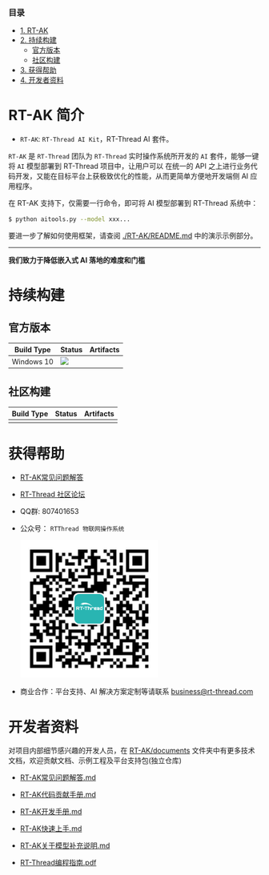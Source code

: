 ### 目录

- [1. RT-AK](#RT-AK-简介)
- [2. 持续构建](#持续构建)
  - [官方版本](#官方版本)
  - [社区构建](#社区构建)
- [3. 获得帮助](#获得帮助)
- [4. 开发者资料](#开发者资料)

# RT-AK 简介

- `RT-AK`: `RT-Thread AI Kit`，RT-Thread AI 套件。

`RT-AK` 是 `RT-Thread` 团队为 `RT-Thread` 实时操作系统所开发的 `AI` 套件，能够一键将 `AI` 模型部署到 RT-Thread 项目中，让用户可以 在统一的 API 之上进行业务代码开发，又能在目标平台上获极致优化的性能，从而更简单方便地开发端侧 AI 应用程序。

在 RT-AK 支持下，仅需要一行命令，即可将 AI 模型部署到 RT-Thread 系统中：

```bash
$ python aitools.py --model xxx...
```

要进一步了解如何使用框架，请查阅 [./RT-AK/README.md](./RT-AK/README.md) 中的演示示例部分。

---

**我们致力于降低嵌入式 AI 落地的难度和门槛**

# 持续构建

## 官方版本

| Build Type | Status                                                       | Artifacts |
| ---------- | ------------------------------------------------------------ | --------- |
| Windows 10 | ![](https://img.shields.io/badge/RT--AK-passing-blackgreen.svg) |           |

## 社区构建

| Build Type | Status | Artifacts |
| ---------- | ------ | --------- |
|            |        |           |

# 获得帮助

- [RT-AK常见问题解答](./RT-AK/documents/RT-AK常见问题解答.md)

- [RT-Thread 社区论坛](https://club.rt-thread.org/)

- QQ群: 807401653

- 公众号： `RTThread 物联网操作系统`

  <img src="./RT-AK/documents/imgs/20210114105417.png" style="zoom:50%;" />
  
- 商业合作：平台支持、AI 解决方案定制等请联系 business@rt-thread.com

# 开发者资料

对项目内部细节感兴趣的开发人员，在 [RT-AK/documents](RT-AK/documents) 文件夹中有更多技术文档，欢迎贡献文档、示例工程及平台支持包(独立仓库)

- [RT-AK常见问题解答.md](RT-AK/documents/RT-AK常见问题解答.md)
- [RT-AK代码贡献手册.md](RT-AK/documents/RT-AK代码贡献手册.md)
- [RT-AK开发手册.md](RT-AK/documents/RT-AK开发手册.md)
- [RT-AK快速上手.md](RT-AK/documents/RT-AK快速上手.md)
- [RT-AK关于模型补充说明.md](RT-AK/documents/RT-AK关于模型补充说明.md)

- [RT-Thread编程指南.pdf](RT-AK/documents/RT-Thread编程指南.pdf)
